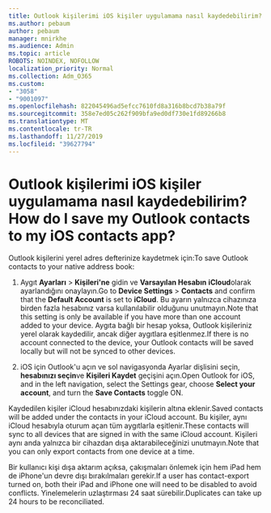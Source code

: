 ```yaml
---
title: Outlook kişilerimi iOS kişiler uygulamama nasıl kaydedebilirim?
ms.author: pebaum
author: pebaum
manager: mnirkhe
ms.audience: Admin
ms.topic: article
ROBOTS: NOINDEX, NOFOLLOW
localization_priority: Normal
ms.collection: Adm_O365
ms.custom:
- "3058"
- "9001097"
ms.openlocfilehash: 822045496ad5efcc7610fd8a316b8bcd7b38a79f
ms.sourcegitcommit: 358e7ed05c262f909bfa9ed0df730e1fd89266b8
ms.translationtype: MT
ms.contentlocale: tr-TR
ms.lasthandoff: 11/27/2019
ms.locfileid: "39627794"
---
```

# <a name="how-do-i-save-my-outlook-contacts-to-my-ios-contacts-app"></a><span data-ttu-id="16a81-102">Outlook kişilerimi iOS kişiler uygulamama nasıl kaydedebilirim?</span><span class="sxs-lookup"><span data-stu-id="16a81-102">How do I save my Outlook contacts to my iOS contacts app?</span></span>

<span data-ttu-id="16a81-103">Outlook kişilerini yerel adres defterinize kaydetmek için:</span><span class="sxs-lookup"><span data-stu-id="16a81-103">To save Outlook contacts to your native address book:</span></span>
 
1. <span data-ttu-id="16a81-104">Aygıt **Ayarları** > **Kişileri'ne** gidin ve **Varsayılan Hesabın** **iCloud**olarak ayarlandığını onaylayın.</span><span class="sxs-lookup"><span data-stu-id="16a81-104">Go to **Device Settings** > **Contacts** and confirm that the **Default Account** is set to **iCloud**.</span></span> <span data-ttu-id="16a81-105">Bu ayarın yalnızca cihazınıza birden fazla hesabınız varsa kullanılabilir olduğunu unutmayın.</span><span class="sxs-lookup"><span data-stu-id="16a81-105">Note that this setting is only be available if you have more than one account added to your device.</span></span> <span data-ttu-id="16a81-106">Aygıta bağlı bir hesap yoksa, Outlook kişileriniz yerel olarak kaydedilir, ancak diğer aygıtlara eşitlenmez.</span><span class="sxs-lookup"><span data-stu-id="16a81-106">If there is no account connected to the device, your Outlook contacts will be saved locally but will not be synced to other devices.</span></span>
 
2. <span data-ttu-id="16a81-107">iOS için Outlook'u açın ve sol navigasyonda Ayarlar dişlisini seçin, **hesabınızı seçin**ve **Kişileri Kaydet** geçişini açın.</span><span class="sxs-lookup"><span data-stu-id="16a81-107">Open Outlook for iOS, and in the left navigation, select the Settings gear, choose **Select your account**, and turn the **Save Contacts** toggle ON.</span></span>
 
<span data-ttu-id="16a81-108">Kaydedilen kişiler iCloud hesabınızdaki kişilerin altına eklenir.</span><span class="sxs-lookup"><span data-stu-id="16a81-108">Saved contacts will be added under the contacts in your iCloud account.</span></span> <span data-ttu-id="16a81-109">Bu kişiler, aynı iCloud hesabıyla oturum açan tüm aygıtlarla eşitlenir.</span><span class="sxs-lookup"><span data-stu-id="16a81-109">These contacts will sync to all devices that are signed in with the same iCloud account.</span></span> <span data-ttu-id="16a81-110">Kişileri aynı anda yalnızca bir cihazdan dışa aktarabileceğinizi unutmayın.</span><span class="sxs-lookup"><span data-stu-id="16a81-110">Note that you can only export contacts from one device at a time.</span></span>
 
<span data-ttu-id="16a81-111">Bir kullanıcı kişi dışa aktarım açıksa, çakışmaları önlemek için hem iPad hem de iPhone'un devre dışı bırakılmaları gerekir.</span><span class="sxs-lookup"><span data-stu-id="16a81-111">If a user has contact-export turned on, both their iPad and iPhone one will need to be disabled to avoid conflicts.</span></span> <span data-ttu-id="16a81-112">Yinelemelerin uzlaştırması 24 saat sürebilir.</span><span class="sxs-lookup"><span data-stu-id="16a81-112">Duplicates can take up 24 hours to be reconciliated.</span></span>
